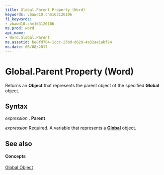 ```yaml
---
title: Global.Parent Property (Word)
keywords: vbawd10.chm163120106
f1_keywords:
- vbawd10.chm163120106
ms.prod: word
api_name:
- Word.Global.Parent
ms.assetid: be8fd704-1ccc-23bd-d029-4a32ae1abf24
ms.date: 06/08/2017
---
```



# Global.Parent Property (Word)

Returns an  **Object** that represents the parent object of the specified **Global** object.


## Syntax

 _expression_ . **Parent**

 _expression_ Required. A variable that represents a **[Global](Word.Global.md)** object.


## See also


#### Concepts


[Global Object](Word.Global.md)

